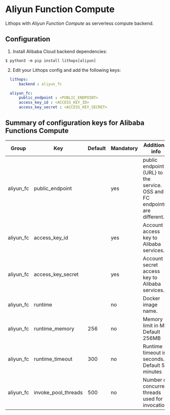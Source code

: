 # Aliyun Function Compute

Lithops with *Aliyun Function Compute* as serverless compute backend.

## Configuration

1. Install Alibaba Cloud backend dependencies:

```
$ python3 -m pip install lithops[aliyun]
```

2. Edit your Lithops config and add the following keys:

```yaml
  lithops:
      backend : aliyun_fc

  aliyun_fc:
      public_endpoint : <PUBLIC_ENDPOINT>
      access_key_id : <ACCESS_KEY_ID>
      access_key_secret : <ACCESS_KEY_SECRET>
```

    
## Summary of configuration keys for Alibaba Functions Compute

|Group|Key|Default|Mandatory|Additional info|
|---|---|---|---|---|
|aliyun_fc | public_endpoint | |yes | public endpoint (URL) to the service. OSS and FC endpoints are different. |
|aliyun_fc | access_key_id | |yes |  Account access key to Alibaba services. |
|aliyun_fc | access_key_secret |  | yes | Account secret access key to Alibaba services.|
|aliyun_fc | runtime |  |no | Docker image name.|
|aliyun_fc | runtime_memory | 256 |no | Memory limit in MB. Default 256MB |
|aliyun_fc | runtime_timeout | 300 |no | Runtime timeout in seconds. Default 5 minutes |
|aliyun_fc | invoke_pool_threads | 500 |no | Number of concurrent threads used for invocation |
